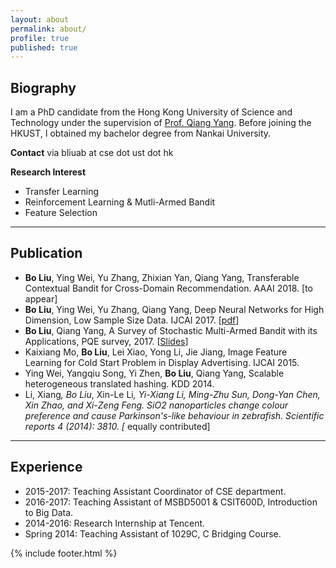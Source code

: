```yaml
---
layout: about
permalink: about/
profile: true
published: true
---
```


## Biography
I am a PhD candidate from the Hong Kong University of Science and Technology under the supervision of [Prof. Qiang Yang](http://www.cse.ust.hk/~qyang/). Before joining the HKUST, I obtained my bachelor degree from Nankai University.

**Contact** via bliuab at cse dot ust dot hk

**Research Interest**

- Transfer Learning
- Reinforcement Learning & Mutli-Armed Bandit
- Feature Selection

---

## Publication

- **Bo Liu**, Ying Wei, Yu Zhang, Zhixian Yan, Qiang Yang, Transferable Contextual Bandit for Cross-Domain Recommendation. AAAI 2018. [to appear]
- **Bo Liu**, Ying Wei, Yu Zhang, Qiang Yang, Deep Neural Networks for High Dimension, Low Sample Size Data. IJCAI 2017. [[pdf](https://www.ijcai.org/proceedings/2017/0318.pdf)]
- **Bo Liu**, Qiang Yang, A Survey of Stochastic Multi-Armed Bandit with its Applications, PQE survey, 2017. [[Slides](http://www.cse.ust.hk/~bliuab/files/PQE_BoLiu_MAB_print2.pdf)]
- Kaixiang Mo, **Bo Liu**, Lei Xiao, Yong Li, Jie Jiang, Image Feature Learning for Cold Start Problem in Display Advertising. IJCAI 2015.
- Ying Wei, Yangqiu Song, Yi Zhen, **Bo Liu**, Qiang Yang, Scalable heterogeneous translated hashing. KDD 2014.
- Li, Xiang<sup>*</sup>, Bo Liu<sup>*</sup>, Xin-Le Li<sup>*</sup>, Yi-Xiang Li, Ming-Zhu Sun, Dong-Yan Chen, Xin Zhao, and Xi-Zeng Feng. SiO2 nanoparticles change colour preference and cause Parkinson's-like behaviour in zebrafish. Scientific reports 4 (2014): 3810. [* equally contributed]

---

## Experience

- 2015-2017: Teaching Assistant Coordinator of CSE department.
- 2016-2017: Teaching Assistant of MSBD5001 & CSIT600D, Introduction to Big Data.
- 2014-2016: Research Internship at Tencent.
- Spring 2014: Teaching Assistant of 1029C, C Bridging Course.

{% include footer.html %}
